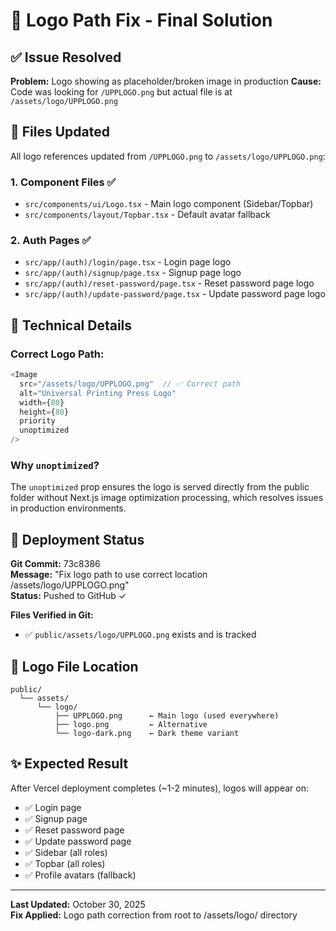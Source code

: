 # 🎨 Logo Path Fix - Final Solution

## ✅ Issue Resolved

**Problem:** Logo showing as placeholder/broken image in production
**Cause:** Code was looking for `/UPPLOGO.png` but actual file is at `/assets/logo/UPPLOGO.png`

## 📝 Files Updated

All logo references updated from `/UPPLOGO.png` to `/assets/logo/UPPLOGO.png`:

### 1. **Component Files** ✅
- `src/components/ui/Logo.tsx` - Main logo component (Sidebar/Topbar)
- `src/components/layout/Topbar.tsx` - Default avatar fallback

### 2. **Auth Pages** ✅
- `src/app/(auth)/login/page.tsx` - Login page logo
- `src/app/(auth)/signup/page.tsx` - Signup page logo
- `src/app/(auth)/reset-password/page.tsx` - Reset password page logo
- `src/app/(auth)/update-password/page.tsx` - Update password page logo

## 🔧 Technical Details

### Correct Logo Path:
```typescript
<Image
  src="/assets/logo/UPPLOGO.png"  // ✅ Correct path
  alt="Universal Printing Press Logo"
  width={80}
  height={80}
  priority
  unoptimized
/>
```

### Why `unoptimized`?
The `unoptimized` prop ensures the logo is served directly from the public folder without Next.js image optimization processing, which resolves issues in production environments.

## 🚀 Deployment Status

**Git Commit:** 73c8386  
**Message:** "Fix logo path to use correct location /assets/logo/UPPLOGO.png"  
**Status:** Pushed to GitHub ✓

**Files Verified in Git:**
- ✅ `public/assets/logo/UPPLOGO.png` exists and is tracked

## 📍 Logo File Location

```
public/
  └── assets/
      └── logo/
          ├── UPPLOGO.png      ← Main logo (used everywhere)
          ├── logo.png         ← Alternative
          └── logo-dark.png    ← Dark theme variant
```

## ✨ Expected Result

After Vercel deployment completes (~1-2 minutes), logos will appear on:
- ✅ Login page
- ✅ Signup page
- ✅ Reset password page
- ✅ Update password page
- ✅ Sidebar (all roles)
- ✅ Topbar (all roles)
- ✅ Profile avatars (fallback)

---

**Last Updated:** October 30, 2025  
**Fix Applied:** Logo path correction from root to /assets/logo/ directory


